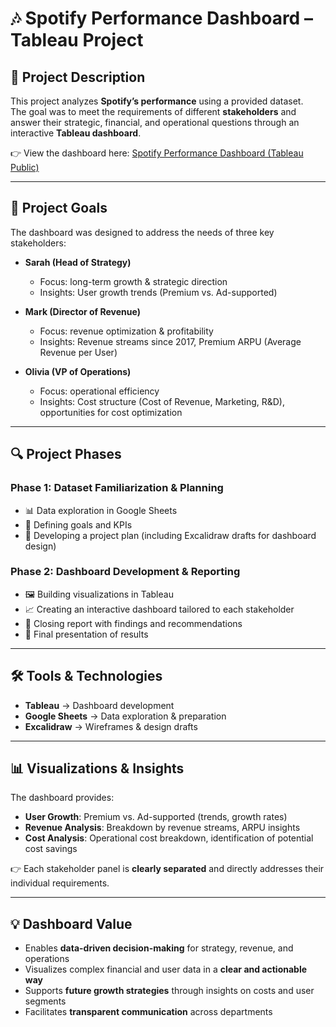 # 🎶 Spotify Performance Dashboard – Tableau Project

## 📌 Project Description  
This project analyzes **Spotify’s performance** using a provided dataset.  
The goal was to meet the requirements of different **stakeholders** and answer their strategic, financial, and operational questions through an interactive **Tableau dashboard**.  

👉 View the dashboard here: [Spotify Performance Dashboard (Tableau Public)](https://public.tableau.com/views/SpotifyPerformanceAnalysis/Dashboard1-Operations?:language=de-DE&:sid=&:redirect=auth&:display_count=n&:origin=viz_share_link)

---

## 🎯 Project Goals  
The dashboard was designed to address the needs of three key stakeholders:

- **Sarah (Head of Strategy)**  
  - Focus: long-term growth & strategic direction  
  - Insights: User growth trends (Premium vs. Ad-supported)  

- **Mark (Director of Revenue)**  
  - Focus: revenue optimization & profitability  
  - Insights: Revenue streams since 2017, Premium ARPU (Average Revenue per User)  

- **Olivia (VP of Operations)**  
  - Focus: operational efficiency  
  - Insights: Cost structure (Cost of Revenue, Marketing, R&D), opportunities for cost optimization  

---

## 🔍 Project Phases  

### **Phase 1: Dataset Familiarization & Planning**  
- 📊 Data exploration in Google Sheets  
- 🎯 Defining goals and KPIs  
- 📝 Developing a project plan (including Excalidraw drafts for dashboard design)  

### **Phase 2: Dashboard Development & Reporting**  
- 🖼️ Building visualizations in Tableau  
- 📈 Creating an interactive dashboard tailored to each stakeholder  
- 📑 Closing report with findings and recommendations  
- 🎥 Final presentation of results

---

## 🛠️ Tools & Technologies  
- **Tableau** → Dashboard development  
- **Google Sheets** → Data exploration & preparation  
- **Excalidraw** → Wireframes & design drafts
  
---

## 📊 Visualizations & Insights  

The dashboard provides:  
- **User Growth**: Premium vs. Ad-supported (trends, growth rates)  
- **Revenue Analysis**: Breakdown by revenue streams, ARPU insights  
- **Cost Analysis**: Operational cost breakdown, identification of potential cost savings  

👉 Each stakeholder panel is **clearly separated** and directly addresses their individual requirements.  

---

## 💡 Dashboard Value  
- Enables **data-driven decision-making** for strategy, revenue, and operations  
- Visualizes complex financial and user data in a **clear and actionable way**  
- Supports **future growth strategies** through insights on costs and user segments  
- Facilitates **transparent communication** across departments  
